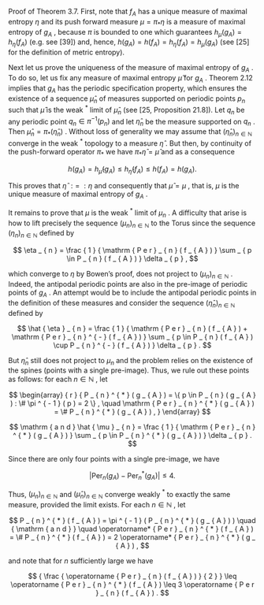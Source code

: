 Proof of Theorem 3.7. First, note that $f _ { A }$ has a unique measure of maximal entropy $\eta$ and its push forward measure $\mu = \pi _ { * } \eta$ is a measure of maximal entropy of $g _ { A }$ , because $\pi$ is bounded to one which guarantees $h _ { \mu } ( g _ { A } ) = h _ { \eta } ( f _ { A } )$ (e.g. see [39]) and, hence, $h ( g _ { A } ) = h ( f _ { A } ) = h _ { \eta } ( f _ { A } ) = h _ { \mu } ( g _ { A } )$ (see [25] for the definition of metric entropy).

Next let us prove the uniqueness of the measure of maximal entropy of $g _ { A }$ . To do so, let us fix any measure of maximal entropy $\hat { \mu }$ for $g _ { A }$ . Theorem 2.12 implies that $g _ { A }$ has the periodic specification property, which ensures the existence of a sequence $\hat { \mu } _ { n }$ of measures supported on periodic points $p _ { n }$ such that $\hat { \mu }$ is the weak $^ *$ limit of $\hat { \mu } _ { n }$ (see [25, Proposition 21.8]). Let $q _ { n }$ be any periodic point $q _ { n } \in \pi ^ { - 1 } ( p _ { n } )$ and let $\hat { \eta } _ { n }$ be the measure supported on $q _ { n }$ . Then $\hat { \mu } _ { n } = \pi _ { * } ( \hat { \eta } _ { n } )$ . Without loss of generality we may assume that $( \hat { \eta } _ { n } ) _ { n \in \mathbb { N } }$ converge in the weak $^ *$ topology to a measure $\hat { \eta }$ . But then, by continuity of the push-forward operator $\pi _ { * }$ we have $\pi _ { * } \hat { \eta } = \hat { \mu }$ and as a consequence

$$
h ( g _ { A } ) = h _ { \hat { \mu } } ( g _ { A } ) \leq h _ { \hat { \eta } } ( f _ { A } ) \leq h ( f _ { A } ) = h ( g _ { A } ) .
$$

This proves that $\hat { \eta } \ : = \ : \eta$ and consequently that $\hat { \mu } = \mu$ , that is, $\mu$ is the unique measure of maximal entropy of $g _ { A }$ .

It remains to prove that $\mu$ is the weak $^ *$ limit of $\mu _ { n }$ . A difficulty that arise is how to lift precisely the sequence $( \mu _ { n } ) _ { n \in \mathbb { N } }$ to the Torus since the sequence $( \eta _ { n } ) _ { n \in \mathbb { N } }$ defined by

$$
\eta _ { n } = \frac { 1 } { \mathrm { P e r } _ { n } ( f _ { A } ) } \sum _ { p \in P _ { n } ( f _ { A } ) } \delta _ { p } ,
$$

which converge to $\eta$ by Bowen’s proof, does not project to $( \mu _ { n } ) _ { n \in \mathbb { N } }$ . Indeed, the antipodal periodic points are also in the pre-image of periodic points of $g _ { A }$ . An attempt would be to include the antipodal periodic points in the definition of these measures and consider the sequence $( \hat { \eta } _ { n } ) _ { n \in \mathbb { N } }$ defined by

$$
\hat { \eta } _ { n } = \frac { 1 } { \mathrm { P e r } _ { n } ( f _ { A } ) + \mathrm { P e r } _ { n } ^ { - } ( f _ { A } ) } \sum _ { p \in P _ { n } ( f _ { A } ) \cup P _ { n } ^ { - } ( f _ { A } ) } \delta _ { p } .
$$

But $\hat { \eta } _ { n }$ still does not project to $\mu _ { n }$ and the problem relies on the existence of the spines (points with a single pre-image). Thus, we rule out these points as follows: for each $n \in \mathbb N$ , let

$$
\begin{array} { r } { P _ { n } ^ { * } ( g _ { A } ) = \{ p \in P _ { n } ( g _ { A } ) : \# \pi ^ { - 1 } ( p ) = 2 \} , \quad \mathrm { P e r } _ { n } ^ { * } ( g _ { A } ) = \# P _ { n } ^ { * } ( g _ { A } ) , } \end{array}
$$

$$
\mathrm { a n d } \hat { \mu } _ { n } = \frac { 1 } { \mathrm { P e r } _ { n } ^ { * } ( g _ { A } ) } \sum _ { p \in P _ { n } ^ { * } ( g _ { A } ) } \delta _ { p } .
$$

Since there are only four points with a single pre-image, we have

$$
| \operatorname { P e r } _ { n } ( g _ { A } ) - \operatorname { P e r } _ { n } ^ { * } ( g _ { A } ) | \leq 4 .
$$

Thus, $( \mu _ { n } ) _ { n \in \mathbb { N } }$ and $( \hat { \mu } _ { n } ) _ { n \in \mathbb { N } }$ converge weakly $^ *$ to exactly the same measure, provided the limit exists. For each $n \in  { \mathbb { N } }$ , let

$$
P _ { n } ^ { * } ( f _ { A } ) = \pi ^ { - 1 } ( P _ { n } ^ { * } ( g _ { A } ) ) \quad { \mathrm { a n d } } \quad \operatorname* { P e r } _ { n } ^ { * } ( f _ { A } ) = \# P _ { n } ^ { * } ( f _ { A } ) = 2 \operatorname* { P e r } _ { n } ^ { * } ( g _ { A } ) ,
$$

and note that for $n$ sufficiently large we have

$$
{ \frac { \operatorname { P e r } _ { n } ( f _ { A } ) } { 2 } } \leq \operatorname { P e r } _ { n } ^ { * } ( f _ { A } ) \leq 3 \operatorname { P e r } _ { n } ( f _ { A } ) .
$$